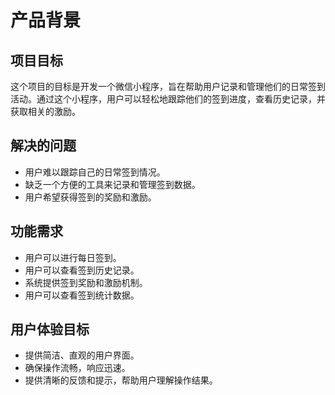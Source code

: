 # 产品背景

## 项目目标

这个项目的目标是开发一个微信小程序，旨在帮助用户记录和管理他们的日常签到活动。通过这个小程序，用户可以轻松地跟踪他们的签到进度，查看历史记录，并获取相关的激励。

## 解决的问题

- 用户难以跟踪自己的日常签到情况。
- 缺乏一个方便的工具来记录和管理签到数据。
- 用户希望获得签到的奖励和激励。

## 功能需求

- 用户可以进行每日签到。
- 用户可以查看签到历史记录。
- 系统提供签到奖励和激励机制。
- 用户可以查看签到统计数据。

## 用户体验目标

- 提供简洁、直观的用户界面。
- 确保操作流畅，响应迅速。
- 提供清晰的反馈和提示，帮助用户理解操作结果。